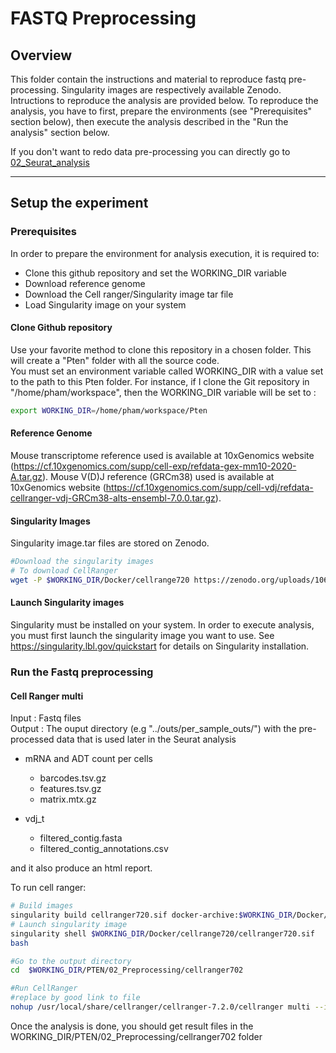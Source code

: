# FASTQ Preprocessing
## Overview
This folder contain the instructions and material to reproduce fastq pre-processing. Singularity images are respectively available Zenodo. Intructions to reproduce the analysis are provided below.
To reproduce the analysis, you have to first, prepare the environments (see "Prerequisites" section below), then execute the analysis described in the "Run the analysis" section below.

If you don't want to redo data pre-processing you can directly go to [02_Seurat_analysis](../02_Seurat_analysis/README.md)

---

## Setup the experiment
### Prerequisites
In order to prepare the environment for analysis execution, it is required to:
- Clone this github repository and set the WORKING_DIR variable
- Download reference genome
- Download the Cell ranger/Singularity image tar file
- Load Singularity image on your system

#### Clone Github repository
Use your favorite method to clone this repository in a chosen folder. This will create a "Pten" folder with all the source code. <br/>
You must set an environment variable called WORKING_DIR with a value set to the path to this Pten folder. For instance, if I clone the Git repository in "/home/pham/workspace", then the WORKING_DIR variable will be set to :

```bash
export WORKING_DIR=/home/pham/workspace/Pten
```

#### Reference Genome
Mouse transcriptome reference used is available at 10xGenomics website (https://cf.10xgenomics.com/supp/cell-exp/refdata-gex-mm10-2020-A.tar.gz).
Mouse V(D)J reference (GRCm38) used is available at 10xGenomics website (https://cf.10xgenomics.com/supp/cell-vdj/refdata-cellranger-vdj-GRCm38-alts-ensembl-7.0.0.tar.gz).

#### Singularity Images
Singularity image.tar files are stored on Zenodo.

```bash
#Download the singularity images
# To download CellRanger
wget -P $WORKING_DIR/Docker/cellrange720 https://zenodo.org/uploads/10671667/

```
#### Launch Singularity images
Singularity must be installed on your system. In order to execute analysis, you must first launch the singularity image you want to use. See https://singularity.lbl.gov/quickstart for details on Singularity installation.

### Run the Fastq preprocessing
#### Cell Ranger multi
Input : Fastq files <br/>
Output : The ouput directory (e.g "../outs/per_sample_outs/") with the pre-processed data that is used later in the Seurat analysis
- mRNA and ADT count per cells
  - barcodes.tsv.gz
  - features.tsv.gz
  - matrix.mtx.gz

- vdj_t
  - filtered_contig.fasta
  - filtered_contig_annotations.csv

and it also produce an html report.

To run cell ranger:
```bash
# Build images
singularity build cellranger720.sif docker-archive:$WORKING_DIR/Docker/cellrange720/cellranger720.tar
# Launch singularity image
singularity shell $WORKING_DIR/Docker/cellrange720/cellranger720.sif
bash

#Go to the output directory
cd  $WORKING_DIR/PTEN/02_Preprocessing/cellranger702

#Run CellRanger
#replace by good link to file
nohup /usr/local/share/cellranger/cellranger-7.2.0/cellranger multi --id=the_name_of_the_output_file --csv=$WORKING_DIR/01_FASTQ_Preprocessing/data/name_of_config_file.csv --localmem=256

```
Once the analysis is done, you should get result files in the WORKING_DIR/PTEN/02_Preprocessing/cellranger702 folder
